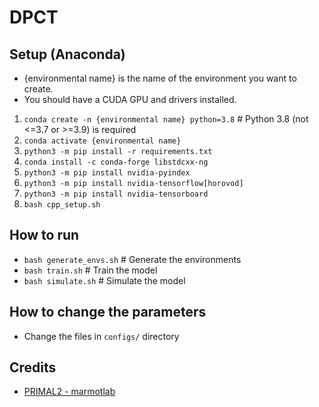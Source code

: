 # DPCT
## Setup (Anaconda)
- {environmental name} is the name of the environment you want to create.
- You should have a CUDA GPU and drivers installed.
1. `conda create -n {environmental name} python=3.8` # Python 3.8 (not <=3.7 or >=3.9) is required
2. `conda activate {environmental name}`
3. `python3 -m pip install -r requirements.txt`
4. `conda install -c conda-forge libstdcxx-ng`
5. `python3 -m pip install nvidia-pyindex`
6. `python3 -m pip install nvidia-tensorflow[horovod]`
7. `python3 -m pip install nvidia-tensorboard`
8. `bash cpp_setup.sh`

## How to run
- `bash generate_envs.sh` # Generate the environments
- `bash train.sh` # Train the model
- `bash simulate.sh` # Simulate the model

## How to change the parameters
- Change the files in `configs/` directory

## Credits
- [PRIMAL2 - marmotlab](https://github.com/marmotlab/PRIMAL2)